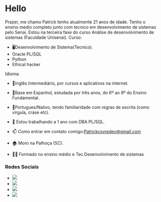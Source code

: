 # Hello 

Prazer, me chamo Patrick tenho atualmente 21 anos de idade.
Tenho o ensino medio completo junto com tecnico em desenvolvimento de sistemas pelo Senai.
Estou na terceira fase do curso Análise de desenvolvimento de sistemas (Faculdade Unisenai).
Curso: 
- 🖥Desenvolvimento de Sistema(Tecnico).
- Oracle PL/SQL
- Python
- Ethical hacker

Idioma:

- 📖Inglês Intermediário, por cursos e aplicativos na internet.

- 📖Base em Espanhol, estudada por três anos, do 6º ao 8º do Ensino Fundamental.

- 📖Portugues/Nativo, tendo familiaridade com regras de escrita (como vírgula, crase etc).



- 🤔 Estou trabalhando a 1 ano com DBA PL/SQL.
- 📫 Como entrar em contato comigo:Patrickcovredev@gmail.com
- 🏠 Moro na Palhoça (SC).
- 👨‍🎓 Formado no ensino médio e Tec.Desenvolvimento de sistemas


### Redes Sociais
  <ul>
    <li>
<a href="https://instagram.com/patrickcovrerodrigues" target="_blank"><img src="https://img.shields.io/badge/-Instagram-%23E4405F?style=for-the-badge&logo=instagram&logoColor=white" target="_blank"></a></li>
    <li>
<a href = "mailto:patrickcovrerodrigues@gmail.com"><img src="https://img.shields.io/badge/Gmail-D14836?style=for-the-badge&logo=gmail&logoColor=white" target="_blank"></a></li>
 <li><a href="https://www.twitch.tv/patrickcovre" target="_blank"><img src="https://img.shields.io/badge/Twitch-9146FF?style=for-the-badge&logo=twitch&logoColor=white" target="_blank"></a></li>
   <li><a href="https://www.linkedin.com/in/patrick-covre-908547255/" target="_blank"><img src="https://upload.wikimedia.org/wikipedia/commons/0/01/LinkedIn_Logo.svg"></a></li style width="50px">
  </ul>

